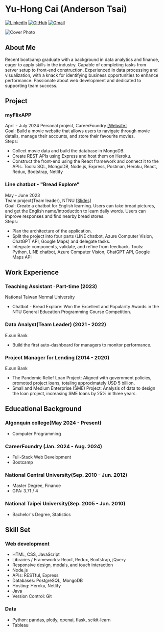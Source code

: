 # Yu-Hong Cai (Anderson Tsai)

[![LinkedIn](https://img.shields.io/badge/LinkedIn-YuHong_Cai-blue?style=flat-square&logo=LinkedIn)](https://www.linkedin.com/in/yuhongcai/)
[![GitHub](https://img.shields.io/badge/GitHub-AndersonTsai-green?style=flat-square&logo=GitHub)](https://github.com/AndersonTsaiTW)
[![Gmail](https://img.shields.io/badge/Gmail-AndersonTsaiTW@gmail.com-purple?style=flat-square&logo=#4285F4)](AndersonTsaiTW@gmail.com)


![Cover Photo](https://github.com/user-attachments/assets/dd4578e4-9527-45f3-a27b-ec18ba967824)

## About Me

Recent bootcamp graduate with a background in data analytics and finance, eager to apply skills in the industry. Capable of completing tasks from server setup to front-end construction. Experienced in data processing and visualization, with a knack for identifying business opportunities to enhance performance. Passionate about web development and dedicated to supporting team success.

## Project

### myFlixAPP  
April - July 2024
Personal project, CareerFoundry  [[Website]](https://andersoncfmyfilx.netlify.app/login)  
Goal: Build a movie website that allows users to navigate through movie details, manage their accounts, and store their favourite movies.  
Steps:  
- Collect movie data and build the database in MongoDB.
- Create REST APIs using Express and host them on Heroku.
- Construct the front-end using the React framework and connect it to the APIs.
Tools: SQL, MongoDB, Node.js, Express, Postman, Heroku, React, Redux, Bootstrap, Netlify

### Line chatbot - "Bread Explore"
May - June 2023  
Team project(Team leader), NTNU [[Slides]](https://1drv.ms/p/s!Aq0-xPRUaugCoB7fOCo0nlzNlvs4?e=aVvh8D)  
Goal: Create a chatbot for English learning. Users can take bread pictures, and get the English name/introduction to learn daily words. Users can improve responses and find nearby bread stores.  
Steps:  
- Plan the architecture of the application.
- Split the project into four parts (LINE chatbot, Azure Computer Vision, ChatGPT API, Google Maps) and delegate tasks.
- Integrate components, validate, and refine from feedback.
Tools: Python, LINE chatbot, Azure Computer Vision, ChatGPT API, Google Maps API

## Work Experience
### Teaching Assistant  · Part-time (2023)
National Taiwan Normal University
* Chatbot - Bread Explore: Won the Excellent and Popularity Awards in the NTU General Education Programming Course Competition.

### Data Analyst(Team Leader) (2021 - 2022)
E.sun Bank
* Build the first auto-dashboard for managers to monitor performance.

### Project Manager for Lending (2014 - 2020)
E.sun Bank
* The Pandemic Relief Loan Project: Aligned with government policies, promoted project loans, totaling approximately USD 5 billion.
* Small and Medium Enterprise (SME) Project: Analysis of data to design the loan project, increasing SME loans by 25% in three years.

## Educational Background

### Algonquin college(May 2024 - Present)
* Computer Programming
### CareerFoundry (Jan. 2024 - Aug. 2024)
* Full-Stack Web Development
* Bootcamp
### National Central University(Sep. 2010 - Jun. 2012)
* Master Degree, Finance
* GPA: 3.71 / 4
### National Taipei University(Sep. 2005 - Jun. 2010)
* Bachelor's Degree, Statistics

## Skill Set
### Web development
* HTML, CSS, JavaScript
* Libraries / Frameworks: React, Redux, Bootstrap, jQuery
* Responsive design, modals, and touch interaction
* Node.js
* APIs: RESTful, Express
* Databases: PostgreSQL, MongoDB
* Hosting: Heroku, Netlify
* Java
* Version Control: Git
### Data
* Python: pandas, plotly, openai, flask, scikit-learn
* Tableau
